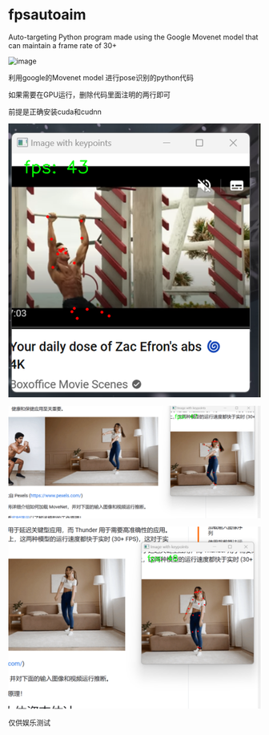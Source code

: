 # fpsautoaim



Auto-targeting Python program made using the Google Movenet model that can maintain a frame rate of 30+

![image](https://github.com/oceanzhang2014/fpsautoaim/blob/master/fig/posecs1.gif)


利用google的Movenet model 进行pose识别的python代码

如果需要在GPU运行，删除代码里面注明的两行即可

前提是正确安装cuda和cudnn

![image](https://github.com/oceanzhang2014/fpsautoaim/blob/master/fig/%E5%B1%8F%E5%B9%95%E6%88%AA%E5%9B%BE%202023-04-03%20183250.png)


![image](https://github.com/oceanzhang2014/fpsautoaim/blob/master/fig/%E5%B1%8F%E5%B9%95%E6%88%AA%E5%9B%BE%202023-04-03%20183320.png)


![image](https://github.com/oceanzhang2014/fpsautoaim/blob/master/fig/%E5%B1%8F%E5%B9%95%E6%88%AA%E5%9B%BE%202023-04-03%20183334.png)


仅供娱乐测试
